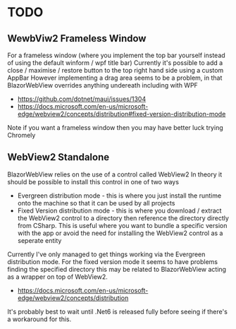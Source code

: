 # TODO


## WewbViw2 Frameless Window

For a frameless window (where you implement the top bar yourself instead of using the default winform / wpf title bar)
Currently it's possible to add a close / maximise / restore button to the top right hand side using a custom AppBar
However implementing a drag area seems to be a problem, in that BlazorWebView overrides anything undereath including with WPF

  * https://github.com/dotnet/maui/issues/1304
  * https://docs.microsoft.com/en-us/microsoft-edge/webview2/concepts/distribution#fixed-version-distribution-mode

Note if you want a frameless window then you may have better luck trying Chromely


## WebView2 Standalone

BlazorWebView relies on the use of a control called WebView2
In theory it should be possible to install this control in one of two ways

  * Evergreen distribution mode - this is where you just install the runtime onto the machine so that it can be used by all projects
  * Fixed Version distribution mode - this is where you download / extract the WebView2 control to a directory
    then reference the directory directly from CSharp. This is useful where you want to bundle a specific version with the app
    or avoid the need for installing the WebView2 control as a seperate entity

Currently I've only managed to get things working via the Evergreen distribution mode.
For the fixed version mode it seems to have problems finding the specified directory
this may be related to BlazorWebView acting as a wrapper on top of WebView2.

  * https://docs.microsoft.com/en-us/microsoft-edge/webview2/concepts/distribution

It's probably best to wait until .Net6 is released fully before seeing if there's a workaround for this.
